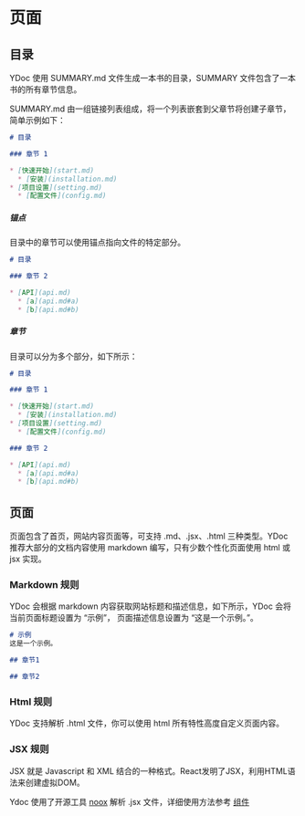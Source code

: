 # 页面

## 目录
YDoc 使用 SUMMARY.md 文件生成一本书的目录，SUMMARY 文件包含了一本书的所有章节信息。

SUMMARY.md 由一组链接列表组成，将一个列表嵌套到父章节将创建子章节，简单示例如下：


```markdown
# 目录

### 章节 1

* [快速开始](start.md)
  * [安装](installation.md)
* [项目设置](setting.md)
  * [配置文件](config.md)
```

##### 锚点
目录中的章节可以使用锚点指向文件的特定部分。


```markdown
# 目录

### 章节 2

* [API](api.md)
  * [a](api.md#a)
  * [b](api.md#b)
```

##### 章节
目录可以分为多个部分，如下所示：
```markdown
# 目录

### 章节 1

* [快速开始](start.md)
  * [安装](installation.md)
* [项目设置](setting.md)
  * [配置文件](config.md)

### 章节 2

* [API](api.md)
  * [a](api.md#a)
  * [b](api.md#b)

```

## 页面
页面包含了首页，网站内容页面等，可支持 .md、.jsx、.html 三种类型。YDoc 推荐大部分的文档内容使用 markdown 编写，只有少数个性化页面使用 html 或 jsx 实现。

### Markdown 规则
YDoc 会根据 markdown 内容获取网站标题和描述信息，如下所示，YDoc 会将当前页面标题设置为 “示例”， 页面描述信息设置为 “这是一个示例。”。

```markdown
# 示例
这是一个示例。

## 章节1

## 章节2

```

### Html 规则
YDoc 支持解析 .html 文件，你可以使用 html 所有特性高度自定义页面内容。

### JSX 规则

JSX 就是 Javascript 和 XML 结合的一种格式。React发明了JSX，利用HTML语法来创建虚拟DOM。

Ydoc 使用了开源工具 [noox](https://github.com/suxiaoxin/noox)  解析 .jsx 文件，详细使用方法参考 [组件](component.md)
